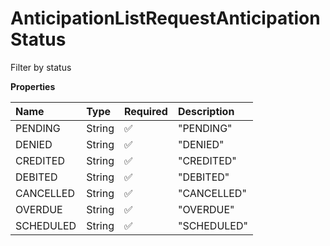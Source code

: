 # AnticipationListRequestAnticipationStatus

Filter by status

**Properties**

| Name      | Type   | Required | Description |
| :-------- | :----- | :------- | :---------- |
| PENDING   | String | ✅       | "PENDING"   |
| DENIED    | String | ✅       | "DENIED"    |
| CREDITED  | String | ✅       | "CREDITED"  |
| DEBITED   | String | ✅       | "DEBITED"   |
| CANCELLED | String | ✅       | "CANCELLED" |
| OVERDUE   | String | ✅       | "OVERDUE"   |
| SCHEDULED | String | ✅       | "SCHEDULED" |

<!-- This file was generated by liblab | https://liblab.com/ -->
